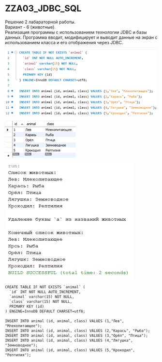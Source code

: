 # ZZA03_JDBC_SQL

Решение 2 лабараторной работы.<br/>
Вариант - 6 (животные).<br/>
Реализация программы с использованием технологии JDBC и базы данных. Программа вводит, модифицирует и выводит данные на экран с использованием класса и его отображения через JDBC.

![screenshot](Screenshot_1.png)

![screenshot](Screenshot_2.png)

![screenshot](result.png)

```
CREATE TABLE IF NOT EXISTS `animal` (
  `id` INT NOT NULL AUTO_INCREMENT,
  `animal` varchar(15) NOT NULL,
  `class` varchar(15) NOT NULL,
  PRIMARY KEY (id)
) ENGINE=InnoDB DEFAULT CHARSET=utf8;

INSERT INTO animal (id, animal, class) VALUES (1,"Лев", "Млекопитающее");
INSERT INTO animal (id, animal, class) VALUES (2,"Карась", "Рыба");
INSERT INTO animal (id, animal, class) VALUES (3,"Орёл", "Птица");
INSERT INTO animal (id, animal, class) VALUES (4,"Лягушка", "Земноводное");
INSERT INTO animal (id, animal, class) VALUES (5,"Крокодил", "Рептилия");
```
